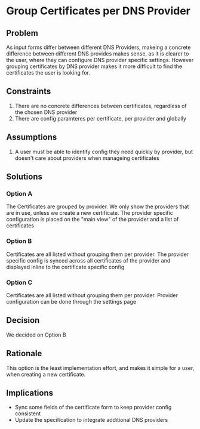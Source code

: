 # Group Certificates per DNS Provider

## Problem

As input forms differ between different DNS Providers, makeing a concrete difference between different DNS provides makes sense, as it is clearer to the user, where they can configure DNS provider specific settings. However grouping certificates by DNS provider makes it more difficult to find the certificates the user is looking for.

## Constraints

1. There are no concrete differences between certificates, regardless of the chosen DNS provider
2. There are config paramteres per certificate, per provider and globally

## Assumptions

1. A user must be able to identify config they need quickly by provider, but doesn't care about providers when manageing certificates

## Solutions

### Option A

The Certificates are grouped by provider. We only show the providers that are in use, unless we create a new certificate. The provider specific configuration is placed on the "main view" of the provider and a list of certificates 

### Option B

Certificates are all listed without grouping them per provider. The provider specific config is synced across all certificates of the provider and displayed inline to the certificate specific config

### Option C

Certificates are all listed without grouping them per provider. Provider configuration can be done through the settings page

## Decision

We decided on Option B

## Rationale

This option is the least implementation effort, and makes it simple for a user, when creating a new certificate.

## Implications

- Sync some fields of the certificate form to keep provider config consistent
- Update the specification to integrate additional DNS providers